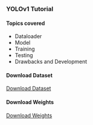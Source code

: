 ### YOLOv1 Tutorial

#### Topics covered

* Dataloader
* Model
* Training
* Testing
* Drawbacks and Development

#### Download Dataset 
<a href="https://drive.google.com/file/d/1DJ7W0z0snIAeut3vp2NIOzPDkwrwN3jA/view?usp=sharing">Download Dataset</a><br>

#### Download Weights

<a href="https://drive.google.com/file/d/1DJ7W0z0snIAeut3vp2NIOzPDkwrwN3jA/view?usp=sharing">Download Weights</a>
